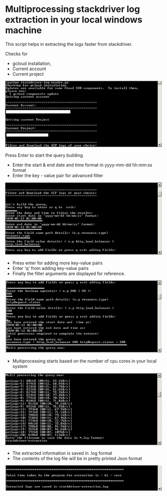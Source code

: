  # Multiprocessing stackdriver log extraction in your local windows machine
 
 This script helps in extracting the logs faster from stackdriver. 
 
Checks for 
* gcloud installation,
* Current account
* Current project 

![Check pre-requisites](/ss/1.jpg)


Press Enter to start the query building

* Enter the start & end date and time format in yyyy-mm-dd hh:mm:ss format
* Enter the key - value pair for advanced filter

![Query builder](/ss/2.jpg)


* Press enter for adding more key-value pairs
* Enter 'q' from adding key-value pairs
* Finally the filter arguments are displayed for reference. 

![Query builder - additional arguments](/ss/3.jpg)

* Multiprocessing starts based on the number of cpu cores in your local system

![Multiprocessing](/ss/4.JPG)

* The extracted information is saved in .log format
* The contents of the log file will be in pretty printed Json format

![Log file](/ss/5.JPG)










